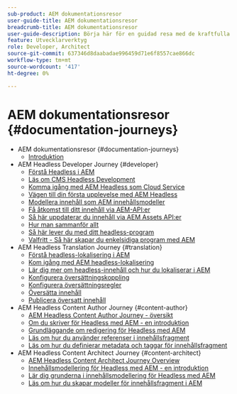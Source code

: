 ```yaml
---
sub-product: AEM dokumentationsresor
user-guide-title: AEM dokumentationsresor
breadcrumb-title: AEM dokumentationsresor
user-guide-description: Börja här för en guidad resa med de kraftfulla och flexibla headless-funktionerna i AEM, deras funktioner och hur du kan utnyttja dem i ditt projekt.
feature: Utvecklarverktyg
role: Developer, Architect
source-git-commit: 637346d8daabadae996459d71e6f8557cae866dc
workflow-type: tm+mt
source-wordcount: '417'
ht-degree: 0%

---
```



# AEM dokumentationsresor {#documentation-journeys}

<!--
Please note that all links to other guides need to be absolute references with leading protocol and domain since SCCM does not allow pages to be referenced with relative links in multiple ToCs.
-->

+ AEM dokumentationsresor {#documentation-journeys}
   + [Introduktion](home.md)
+ AEM Headless Developer Journey {#developer}
   + [Förstå Headless i AEM](https://experienceleague.adobe.com/docs/experience-manager-cloud-service/headless-journey/developer/overview.html)
   + [Läs om CMS Headless Development](https://experienceleague.adobe.com/docs/experience-manager-cloud-service/headless-journey/developer/learn-about.html)
   + [Komma igång med AEM Headless som Cloud Service](https://experienceleague.adobe.com/docs/experience-manager-cloud-service/headless-journey/developer/getting-started.html)
   + [Vägen till din första upplevelse med AEM Headless](https://experienceleague.adobe.com/docs/experience-manager-cloud-service/headless-journey/developer/path-to-first-experience.html)
   + [Modellera innehåll som AEM innehållsmodeller](https://experienceleague.adobe.com/docs/experience-manager-cloud-service/headless-journey/developer/model-your-content.html)
   + [Få åtkomst till ditt innehåll via AEM-API:er](https://experienceleague.adobe.com/docs/experience-manager-cloud-service/headless-journey/developer/access-your-content.html)
   + [Så här uppdaterar du innehåll via AEM Assets API:er](https://experienceleague.adobe.com/docs/experience-manager-cloud-service/headless-journey/developer/update-your-content.html)
   + [Hur man sammanför allt](https://experienceleague.adobe.com/docs/experience-manager-cloud-service/headless-journey/developer/put-it-all-together.html)
   + [Så här lever du med ditt headless-program](https://experienceleague.adobe.com/docs/experience-manager-cloud-service/headless-journey/developer/go-live.html)
   + [Valfritt - Så här skapar du enkelsidiga program med AEM](https://experienceleague.adobe.com/docs/experience-manager-cloud-service/headless-journey/developer/create-spa.html)
+ AEM Headless Translation Journey {#translation}
   + [Förstå headless-lokalisering i AEM](https://experienceleague.adobe.com/docs/experience-manager-cloud-service/headless-journey/translation/overview.html)
   + [Kom igång med AEM headless-lokalisering](https://experienceleague.adobe.com/docs/experience-manager-cloud-service/headless-journey/translation/getting-started.html)
   + [Lär dig mer om headless-innehåll och hur du lokaliserar i AEM](https://experienceleague.adobe.com/docs/experience-manager-cloud-service/headless-journey/translation/learn-about.html)
   + [Konfigurera översättningskoppling](https://experienceleague.adobe.com/docs/experience-manager-cloud-service/headless-journey/translation/configure-connector.html)
   + [Konfigurera översättningsregler](https://experienceleague.adobe.com/docs/experience-manager-cloud-service/headless-journey/translation/translation-rules.html)
   + [Översätta innehåll](https://experienceleague.adobe.com/docs/experience-manager-cloud-service/headless-journey/translation/translate-content.html)
   + [Publicera översatt innehåll](https://experienceleague.adobe.com/docs/experience-manager-cloud-service/headless-journey/translation/publish-content.html)
+ AEM Headless Content Author Journey {#content-author}
   + [AEM Headless Content Author Journey - översikt](https://experienceleague.adobe.com/docs/experience-manager-cloud-service/headless-journey/author/overview.md)
   + [Om du skriver för Headless med AEM - en introduktion](https://experienceleague.adobe.com/docs/experience-manager-cloud-service/headless-journey/author/introduction.md)
   + [Grundläggande om redigering för Headless med AEM](https://experienceleague.adobe.com/docs/experience-manager-cloud-service/headless-journey/author/basics.md)
   + [Läs om hur du använder referenser i innehållsfragment](https://experienceleague.adobe.com/docs/experience-manager-cloud-service/headless-journey/author/references.md)
   + [Läs om hur du definierar metadata och taggar för innehållsfragment](https://experienceleague.adobe.com/docs/experience-manager-cloud-service/headless-journey/author/metadata-tagging.md)
+ AEM Headless Content Architect Journey {#content-architect}
   + [AEM Headless Content Architect Journey Overview](https://experienceleague.adobe.com/docs/experience-manager-cloud-service/headless-journey/architect/overview.md)
   + [Innehållsmodellering för Headless med AEM - en introduktion](https://experienceleague.adobe.com/docs/experience-manager-cloud-service/headless-journey/architect/introduction.md)
   + [Lär dig grunderna i innehållsmodellering för Headless med AEM](https://experienceleague.adobe.com/docs/experience-manager-cloud-service/headless-journey/architect/basics.md)
   + [Läs om hur du skapar modeller för innehållsfragment i AEM](https://experienceleague.adobe.com/docs/experience-manager-cloud-service/headless-journey/architect/model-structure.md)

